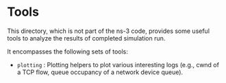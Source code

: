 # Tools

This directory, which is not part of the ns-3 code, provides some useful 
tools to analyze the results of completed simulation run.

It encompasses the following sets of tools:

* `plotting` : Plotting helpers to plot various interesting logs (e.g., 
   cwnd of a TCP flow, queue occupancy of a network device queue).
